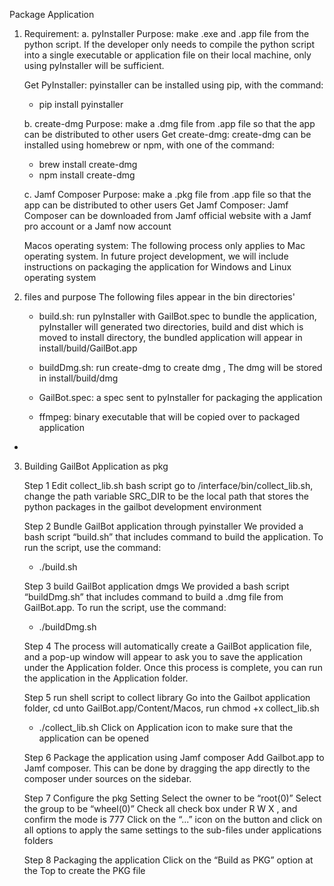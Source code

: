 Package Application
1. Requirement: 
    a. pyInstaller 
    Purpose: make .exe and .app file from the python script. 
    If the developer only needs to compile the python script 
    into a single executable or application file on their local
    machine, only using pyInstaller will be sufficient.

    Get PyInstaller: pyinstaller can be installed using pip, with the command: 
    - pip install pyinstaller          
  
    b. create-dmg 
    Purpose: make a .dmg file from .app file so that the app can be 
    distributed to other users 
    Get create-dmg: create-dmg can be installed using homebrew or npm, 
                    with one of the command: 
	- brew install create-dmg
	- npm install create-dmg
	
    c. Jamf Composer
    Purpose: make a .pkg file from .app file so that the app can be 
            distributed to other users 
    Get Jamf Composer: Jamf Composer can be downloaded from Jamf official 
                        website with a Jamf pro account or a Jamf now account 
 

    Macos operating system: 
    The following process only applies to Mac operating system. 
    In future project development, we will include instructions 
    on packaging the application for Windows and Linux operating system

2. files and purpose 
   The following files appear in the bin directories' 
   - build.sh: run pyInstaller with GailBot.spec to bundle the application, 
                pyInstaller will generated two directories, build and dist
                which is moved to install directory, 
                the  bundled application will appear in install/build/GailBot.app

   - buildDmg.sh: run create-dmg to create dmg , 
                The dmg will be stored in install/build/dmg

   - GailBot.spec: a spec sent to pyInstaller for packaging the application
   - ffmpeg: binary executable that will be copied over to packaged application 
 - 
3. Building GailBot Application as pkg 

   Step 1 Edit collect_lib.sh bash script
   go to /interface/bin/collect_lib.sh, change the path variable SRC_DIR 
   to be the local path that stores the python packages in the gailbot 
   development environment 

   Step 2 Bundle GailBot application through pyinstaller 
   We provided a bash script “build.sh” that includes command to build 
   the application. To run the script, use  the command: 
   - ./build.sh 

   Step 3 	build GailBot application dmgs
   We provided a bash script “buildDmg.sh” that includes command to build a 
   .dmg file from GailBot.app. To run the script, use the command: 
   - ./buildDmg.sh

   Step 4 
   The process will automatically create a GailBot application file,  and a 
   pop-up window  will appear to ask you to save the application under the 
   Application folder. Once this process is complete, you can run the 
   application in the Application folder. 


   Step 5 run shell script to collect library 
   	Go into the Gailbot application folder, cd unto GailBot.app/Content/Macos, run 
   	chmod +x collect_lib.sh 
   - ./collect_lib.sh
   Click on Application icon to make sure that the application can be opened 


   Step 6  Package the application using Jamf composer
   Add Gailbot.app to Jamf composer. This can be done by dragging the app directly 
   to the composer under sources on the sidebar. 


   Step 7 Configure the pkg Setting 
   Select the owner to be “root(0)”
   Select the group to be “wheel(0)”
   Check all check box under R W X , and confirm the mode is 777 
   Click on the “...” icon on the button and click on all options to 
   apply the same settings to the sub-files under applications folders

   Step 8 Packaging the application
   Click on the “Build as PKG” option at the Top to create the PKG file 
